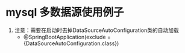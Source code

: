 # mysql 多数据源使用例子
1. 注意：需要在启动时去掉DataSourceAutoConfiguration类的自动加载
   - @SpringBootApplication(exclude = {DataSourceAutoConfiguration.class})

